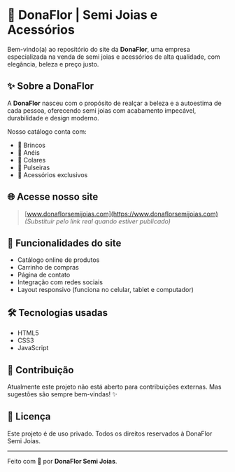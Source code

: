 # 🌸 DonaFlor | Semi Joias e Acessórios

Bem-vindo(a) ao repositório do site da **DonaFlor**, uma empresa especializada na venda de semi joias e acessórios de alta qualidade, com elegância, beleza e preço justo.

## ✨ Sobre a DonaFlor

A **DonaFlor** nasceu com o propósito de realçar a beleza e a autoestima de cada pessoa, oferecendo semi joias com acabamento impecável, durabilidade e design moderno.

Nosso catálogo conta com:
- 🧡 Brincos
- 💍 Anéis
- 📿 Colares
- 🔗 Pulseiras
- 🌸 Acessórios exclusivos

## 🌐 Acesse nosso site

> [www.donaflorsemijoias.com](https://www.donaflorsemijoias.com)  
*(Substituir pelo link real quando estiver publicado)*

## 🚀 Funcionalidades do site

- Catálogo online de produtos
- Carrinho de compras
- Página de contato
- Integração com redes sociais
- Layout responsivo (funciona no celular, tablet e computador)

## 🛠️ Tecnologias usadas

- HTML5
- CSS3
- JavaScript

## 🤝 Contribuição

Atualmente este projeto não está aberto para contribuições externas. Mas sugestões são sempre bem-vindas! ✨

## 📜 Licença

Este projeto é de uso privado. Todos os direitos reservados à DonaFlor Semi Joias.

---

Feito com 💖 por **DonaFlor Semi Joias**.
